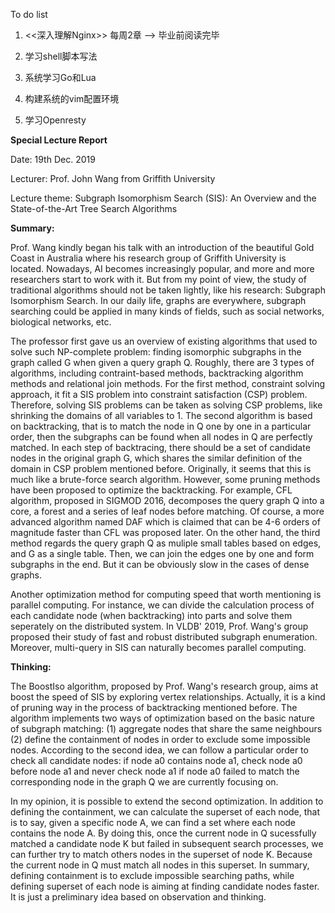 To do list

1. <<深入理解Nginx>> 每周2章 --> 毕业前阅读完毕

2. 学习shell脚本写法

3. 系统学习Go和Lua

4. 构建系统的vim配置环境

5. 学习Openresty



**Special Lecture Report**

Date: 19th Dec. 2019

Lecturer: Prof. John Wang from Griffith University  

Lecture theme: Subgraph Isomorphism Search (SIS): An Overview and the State-of-the-Art Tree Search Algorithms

**Summary:**

Prof. Wang kindly began his talk with an introduction of the beautiful Gold Coast in Australia where his research group of Griffith University is located. Nowadays, AI becomes increasingly popular, and more and more researchers start to work with it. But from my point of view, the study of traditional algorithms should not be taken lightly, like his research: Subgraph Isomorphism Search. In our daily life, graphs are everywhere, subgraph searching could be applied in many kinds of fields, such as social networks, biological networks, etc. 

The professor first gave us an overview of existing algorithms that used to solve such NP-complete problem: finding isomorphic subgraphs in the graph called G when given a query graph Q. Roughly, there are 3 types of algorithms, including contraint-based methods, backtracking algorithm methods and relational join methods. For the first method, constraint solving approach, it fit a SIS problem into constraint satisfaction (CSP) problem. Therefore, solving SIS problems can be taken as solving CSP problems, like shrinking the domains of all variables to 1. The second algorithm is based on backtracking, that is to match the node in Q one by one in a particular order, then the subgraphs can be found when all nodes in Q are perfectly matched. In each step of backtracing, there should be a set of candidate nodes in the original graph G, which shares the similar definition of the domain in CSP problem mentioned before. Originally, it seems that this is much like a brute-force search algorithm. However, some pruning methods have been proposed to optimize the backtracking. For example, CFL algorithm, proposed in SIGMOD 2016, decomposes the query graph Q into a core, a forest and a series of leaf nodes before matching. Of course, a more advanced algorithm named DAF which is claimed that can be 4-6 orders of magnitude faster than CFL was proposed later. On the other hand, the third method regards the query graph Q as muliple small tables based on edges, and G as a single table. Then, we can join the edges one by one and form subgraphs in the end. But it can be obviously slow in the cases of dense graphs.

Another optimization method for computing speed that worth mentioning is parallel computing. For instance, we can divide the calculation process of each candidate node (when backtracking) into parts and solve them seperately on the distributed system. In VLDB' 2019, Prof. Wang's group proposed their study of fast and robust distributed subgraph enumeration. Moreover, multi-query in SIS can naturally becomes parallel computing.

**Thinking:**

The BoostIso algorithm, proposed by Prof. Wang's research group, aims at boost the speed of SIS by exploring vertex relationships. Actually, it is a kind of pruning way in the process of backtracking mentioned before. The algorithm implements two ways of optimization based on the basic nature of subgraph matching: (1) aggregate nodes that share the same neighbours (2) define the containment of nodes in order to exclude some impossible nodes. According to the second idea, we can follow a particular order to check all candidate nodes: if node a0 contains node a1, check node a0 before node a1 and never check node a1 if node a0 failed to match the corresponding node in the graph Q we are currently focusing on. 

In my opinion, it is possible to extend the second optimization. In addition to defining the containment, we can calculate the superset of each node, that is to say, given a specific node A, we can find a set where each node contains the node A. By doing this, once the current node in Q sucessfully matched a candidate node K but failed in subsequent search processes, we can further try to match others nodes in the superset of node K. Because the current node in Q must match all nodes in this superset. In summary, defining containment is to exclude impossible searching paths, while defining superset of each node is aiming at finding candidate nodes faster. It is just a preliminary idea based on observation and thinking.


